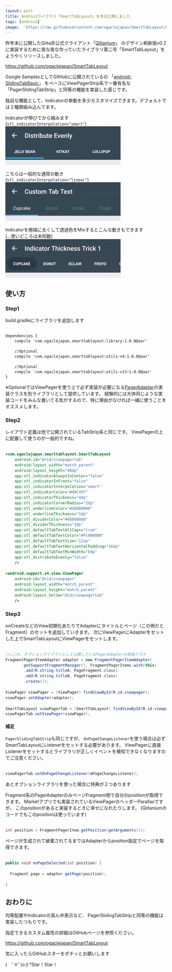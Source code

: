```yaml
---
layout: post
title: Androidライブラリ「SmartTabLayout」を本日公開しました
tags: [android]
image:  'https://raw.githubusercontent.com/ogaclejapan/SmartTabLayout/master/art/icon.png'
---
```


昨年末に公開したQiita非公式クライアント「[Qiitanium](https://github.com/ogaclejapan/Qiitanium)」
のデザイン刷新版v0.2に実装するために夜な夜な作っていたライブラリ第二号「SmartTabLayout」をようやくリリースしました。

<https://github.com/ogaclejapan/SmartTabLayout>

Google SamplesとしてGitHubに公開されているの
「[android-SlidingTabBasic](https://github.com/googlesamples/android-SlidingTabsBasic)」
をベースにViewPagerStrip系で一番有名な「PagerSlidingTabStrip」と同等の機能を実装した感じです。

独自な機能として、Indicatorの挙動を多少カスタマイズできます。デフォルトでは２種類組み込んでます。

Indicatorが伸びてから縮みます  
(`stl_indicatorInterpolation="smart"`)
![SmartTabLayout Demo1](https://raw.githubusercontent.com/ogaclejapan/SmartTabLayout/master/art/demo1.gif)

こちらは一般的な通常の動き  
(`stl_indicatorInterpolation="linear"`)
![SmartTabLayout Demo1](https://raw.githubusercontent.com/ogaclejapan/SmartTabLayout/master/art/demo3.gif)

Indicatorを極端に太くして透過色をMixするとこんな動きもできます  
(…使いどころは未知数)
![SmartTabLayout Demo3](https://raw.githubusercontent.com/ogaclejapan/SmartTabLayout/master/art/demo4.gif)


## 使い方

### Step1

build.gradleにライブラリを追加します

```

dependencies {
    compile 'com.ogaclejapan.smarttablayout:library:1.0.0@aar'

    //Optional
    compile 'com.ogaclejapan.smarttablayout:utils-v4:1.0.0@aar'

    //Optional
    compile 'com.ogaclejapan.smarttablayout:utils-v13:1.0.0@aar'
}

```

※OptionalではViewPagerを使う上で必ず実装が必要になる[PagerAdapter](http://developer.android.com/reference/android/support/v4/view/PagerAdapter.html)の実装クラスを別ライブラリとして提供しています。
経験的には大体同じような実装コードをみんな書いてる気がするので、特に理由がなければ一緒に使うことをオススメします。

### Step2

レイアウト定義は他で公開されているTabStrip系と同じです。
ViewPagerの上に配置して使うのが一般的ですね。

```xml

<com.ogaclejapan.smarttablayout.SmartTabLayout
    android:id="@+id/viewpagertab"
    android:layout_width="match_parent"
    android:layout_height="48dp"
    app:stl_indicatorAlwaysInCenter="false"
    app:stl_indicatorInFront="false"
    app:stl_indicatorInterpolation="smart"
    app:stl_indicatorColor="#40C4FF"
    app:stl_indicatorThickness="4dp"
    app:stl_indicatorCornerRadius="2dp"
    app:stl_underlineColor="#4D000000"
    app:stl_underlineThickness="1dp"
    app:stl_dividerColor="#4D000000"
    app:stl_dividerThickness="1dp"
    app:stl_defaultTabTextAllCaps="true"
    app:stl_defaultTabTextColor="#FC000000"
    app:stl_defaultTabTextSize="12sp"
    app:stl_defaultTabTextHorizontalPadding="16dp"
    app:stl_defaultTabTextMinWidth="0dp"
    app:stl_distributeEvenly="false"
    />

<android.support.v4.view.ViewPager
    android:id="@+id/viewpager"
    android:layout_width="match_parent"
    android:layout_height="match_parent"
    android:layout_below="@id/viewpagertab"
    />

```

### Step3

onCreateなどのView初期化あたりでAdapterにタイトルとページ（この例だとFragment）のセットを追加していきます。
次にViewPagerにAdapterをセットした上でSmartTabLayoutにViewPagerをセットします。

```java

//↓これ、オプションライブラリとして公開しているPagerAdapterの実装クラス
FragmentPagerItemAdapter adapter = new FragmentPagerItemAdapter(
        getSupportFragmentManager(), FragmentPagerItems.with(this)
        .add(R.string.titleA, PageFragment.class)
        .add(R.string.titleB, PageFragment.class)
        .create());

ViewPager viewPager = (ViewPager) findViewById(R.id.viewpager);
viewPager.setAdapter(adapter);

SmartTabLayout viewPagerTab = (SmartTabLayout) findViewById(R.id.viewpagertab);
viewPagerTab.setViewPager(viewPager);

```

#### 補足

`PagerSlidingTabStrip`も同じですが、
`OnPageChangeListener`を使う場合は必ずSmartTabLayoutにListenerをセットする必要があります。
ViewPagerに直接Listenerをセットするとライブラリが正しくイベントを検知できなくなりますのでご注意ください。

```java

viewPagerTab.setOnPageChangeListener(mPageChangeListener);

```

あとオプションライブラリを使った場合に特典が２つあります

Fragment系のPagerAdapterのみページFragment側で自分のpositionが取得できます。
Marketアプリでも実装されているViewPagerのヘッダーParallaxですが、
このpositionがあると実装するときに幸せになれたりします。
(Qiitaniumのコードでもこのpositionは使っています)

```java

int position = FragmentPagerItem.getPosition(getArguments());

```

ページが生成されて破棄されてるまではAdapterからposition指定でページを取得できます。

```java

public void onPageSelected(int position) {

  Fragment page = adapter.getPage(position);

}

```

## おわりに

均等配置やIndicatorの真ん中表示など、
PagerSlidingTabStripと同等の機能は実装したつもりです。

指定できるカスタム属性の詳細はGitHubページを参照ください。

<https://github.com/ogaclejapan/SmartTabLayout>

気に入ったらGitHubスターをポチッとお願いします

(　ﾟ∀ﾟ)o彡°Star！Star！
